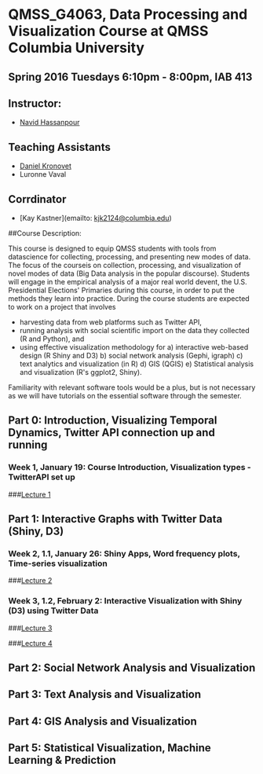 # QMSS_G4063, Data Processing and Visualization Course at QMSS Columbia University

## Spring 2016 Tuesdays 6:10pm - 8:00pm, IAB 413

## Instructor:

* [Navid Hassanpour](http://navidhassanpour.com/)

## Teaching Assistants

* [Daniel Kronovet](http://kronosapiens.github.io/)
* Luronne Vaval

## Corrdinator

* [Kay Kastner](emailto: kjk2124@columbia.edu)

##Course Description:

This course is designed to equip QMSS students with tools from datascience for collecting, processing, and presenting new modes of data.  The focus of the courseis on collection, processing, and visualization of novel modes of data (Big Data analysis in the popular discourse).  Students will engage in the empirical analysis of a major real world devent, the U.S. Presidential Elections' Primaries during this course, in order to put the methods they learn into practice. During the course students are expected to work on a project that involves

* harvesting data from web platforms such as Twitter API,
* running analysis with social scientific import on the data they collected (R  and  Python), and
* using effective visualization methodology for a) interactive web-based design (R Shiny and D3) b) social network analysis (Gephi, igraph) c) text analytics and visualization (in R) d) GIS (QGIS) e) Statistical analysis and visualization (R's  ggplot2, Shiny).

Familiarity with relevant software tools would be a plus, but is not necessary as we will have tutorials on the essential software through the semester.


## Part 0:  Introduction, Visualizing Temporal Dynamics, Twitter API connection up and running

### Week  1,  January  19:  Course  Introduction,  Visualization  types  -  TwitterAPI set up

###[Lecture 1](/lectures/lecture1.md)

## Part 1:  Interactive Graphs with Twitter Data (Shiny, D3)

### Week 2, 1.1, January 26:  Shiny Apps, Word frequency plots, Time-series visualization

###[Lecture 2](/lectures/lecture2.md)

### Week 3, 1.2, February 2: Interactive Visualization with Shiny (D3) using Twitter Data

###[Lecture 3](/lectures/lecture3.md)

###[Lecture 4](/lectures/lecture4.md)

## Part 2:  Social Network Analysis and Visualization



## Part 3:  Text Analysis and Visualization



## Part 4:  GIS Analysis and Visualization



## Part 5:  Statistical Visualization, Machine Learning & Prediction

